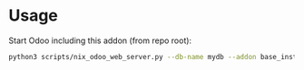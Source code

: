 # Usage

Start Odoo including this addon (from repo root):

```bash
python3 scripts/nix_odoo_web_server.py --db-name mydb --addon base_install_request
```
